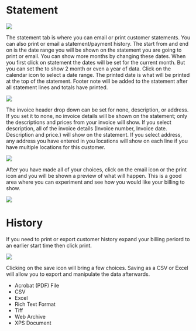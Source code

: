 # Statement

![](https://cdn.realsgii2.dev/wise-software-docs/image_32.4ed18657.png)

The statement tab is where you can email or print customer statements. You can also print or email a statement/payment history. The start from and end on is the date range you will be shown on the statement you are going to print or email. You can show more months by changing these dates. When you first click on statement the dates will be set for the current month. But you can set the to show 2 month or even a year of data. Click on the calendar icon to select a date range. The printed date is what will be printed at the top of the statement. Footer note will be added to the statement after all statement lines and totals have printed.

![](https://cdn.realsgii2.dev/wise-software-docs/image_33.f6ab9c1e.png)

The invoice header drop down can be set for none, description, or address. If you set it to none, no invoice details will be shown on the statement; only the descriptions and prices from your invoice will show. If you select description, all of the invoice details (Invoice number, Invoice date. Description and price.) will show on the statement. If you select address, any address you have entered in you locations will show on each line if you have multiple locations for this customer.

![](https://cdn.realsgii2.dev/wise-software-docs/image_34.49f04b2b.png)

After you have made all of your choices, click on the email icon or the print icon and you will be shown a preview of what will happen. This is a good area where you can experiment and see how you would like your billing to show.

![](https://cdn.realsgii2.dev/wise-software-docs/image_35.abcdbeaa.png)

# History
If you need to print or export customer history expand your billing periord to an earlier start time then click print. 

![](https://wiselibrary.blob.core.windows.net/docs/Windows/CustomerHistory.png)

Clicking on the save icon will bring a few choices. Saving as a CSV or Excel will allow you to export and manipulate the data afterwards.

- Acrobat (PDF) File
- CSV
- Excel
- Rich Text Format
- Tiff
- Web Archive
- XPS Document
